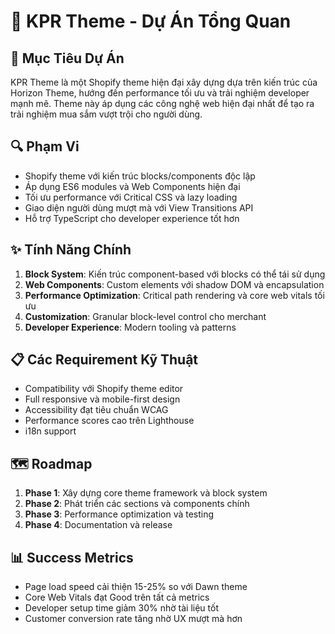 # 🚀 KPR Theme - Dự Án Tổng Quan

## 📌 Mục Tiêu Dự Án
KPR Theme là một Shopify theme hiện đại xây dựng dựa trên kiến trúc của Horizon Theme, hướng đến performance tối ưu và trải nghiệm developer mạnh mẽ. Theme này áp dụng các công nghệ web hiện đại nhất để tạo ra trải nghiệm mua sắm vượt trội cho người dùng.

## 🔍 Phạm Vi
- Shopify theme với kiến trúc blocks/components độc lập
- Áp dụng ES6 modules và Web Components hiện đại
- Tối ưu performance với Critical CSS và lazy loading
- Giao diện người dùng mượt mà với View Transitions API
- Hỗ trợ TypeScript cho developer experience tốt hơn

## ✨ Tính Năng Chính
1. **Block System**: Kiến trúc component-based với blocks có thể tái sử dụng
2. **Web Components**: Custom elements với shadow DOM và encapsulation
3. **Performance Optimization**: Critical path rendering và core web vitals tối ưu
4. **Customization**: Granular block-level control cho merchant
5. **Developer Experience**: Modern tooling và patterns

## 📋 Các Requirement Kỹ Thuật
- Compatibility với Shopify theme editor
- Full responsive và mobile-first design
- Accessibility đạt tiêu chuẩn WCAG
- Performance scores cao trên Lighthouse
- i18n support

## 🗺️ Roadmap
1. **Phase 1**: Xây dựng core theme framework và block system
2. **Phase 2**: Phát triển các sections và components chính
3. **Phase 3**: Performance optimization và testing
4. **Phase 4**: Documentation và release

## 📊 Success Metrics
- Page load speed cải thiện 15-25% so với Dawn theme
- Core Web Vitals đạt Good trên tất cả metrics
- Developer setup time giảm 30% nhờ tài liệu tốt
- Customer conversion rate tăng nhờ UX mượt mà hơn 